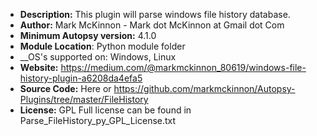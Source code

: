 - __Description:__ This plugin will parse windows file history database. 
- __Author:__ Mark McKinnon - Mark dot McKinnon at Gmail dot Com
- __Minimum Autopsy version:__ 4.1.0
- __Module Location__: Python module folder
- __OS's supported on: Windows, Linux
- __Website:__ https://medium.com/@markmckinnon_80619/windows-file-history-plugin-a6208da4efa5
- __Source Code:__ Here or https://github.com/markmckinnon/Autopsy-Plugins/tree/master/FileHistory
- __License:__ GPL Full license can be found in Parse_FileHistory_py_GPL_License.txt 
